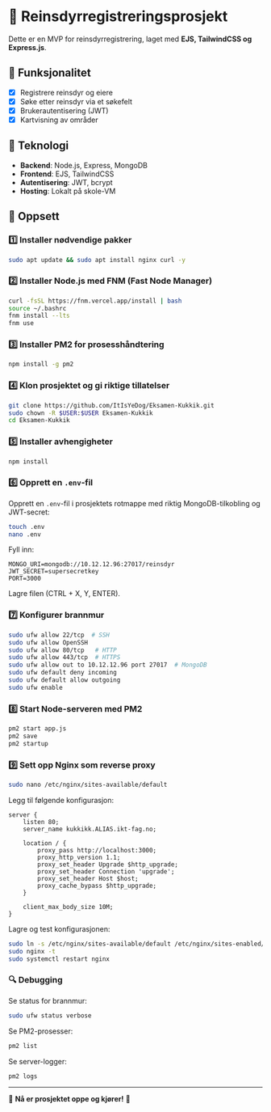 # 🦌 Reinsdyrregistreringsprosjekt

Dette er en MVP for reinsdyrregistrering, laget med **EJS, TailwindCSS og Express.js**.

## 📌 Funksjonalitet
- [x] Registrere reinsdyr og eiere
- [x] Søke etter reinsdyr via et søkefelt
- [x] Brukerautentisering (JWT)
- [x] Kartvisning av områder

## 🚀 Teknologi
- **Backend**: Node.js, Express, MongoDB
- **Frontend**: EJS, TailwindCSS
- **Autentisering**: JWT, bcrypt
- **Hosting**: Lokalt på skole-VM

## 📂 Oppsett
### 1️⃣ Installer nødvendige pakker
```sh
sudo apt update && sudo apt install nginx curl -y
```

### 2️⃣ Installer Node.js med FNM (Fast Node Manager)
```sh
curl -fsSL https://fnm.vercel.app/install | bash
source ~/.bashrc
fnm install --lts
fnm use
```

### 3️⃣ Installer PM2 for prosesshåndtering
```sh
npm install -g pm2
```

### 4️⃣ Klon prosjektet og gi riktige tillatelser
```sh
git clone https://github.com/ItIsYeDog/Eksamen-Kukkik.git
sudo chown -R $USER:$USER Eksamen-Kukkik
cd Eksamen-Kukkik
```

### 5️⃣ Installer avhengigheter
```sh
npm install
```

### 6️⃣ Opprett en `.env`-fil
Opprett en `.env`-fil i prosjektets rotmappe med riktig MongoDB-tilkobling og JWT-secret:
```sh
touch .env
nano .env
```
Fyll inn:
```
MONGO_URI=mongodb://10.12.12.96:27017/reinsdyr
JWT_SECRET=supersecretkey
PORT=3000
```
Lagre filen (CTRL + X, Y, ENTER).

### 7️⃣ Konfigurer brannmur
```sh
sudo ufw allow 22/tcp  # SSH
sudo ufw allow OpenSSH
sudo ufw allow 80/tcp   # HTTP
sudo ufw allow 443/tcp  # HTTPS
sudo ufw allow out to 10.12.12.96 port 27017  # MongoDB
sudo ufw default deny incoming
sudo ufw default allow outgoing
sudo ufw enable
```

### 8️⃣ Start Node-serveren med PM2
```sh
pm2 start app.js
pm2 save
pm2 startup
```

### 9️⃣ Sett opp Nginx som reverse proxy
```sh
sudo nano /etc/nginx/sites-available/default
```
Legg til følgende konfigurasjon:
```
server {
    listen 80;
    server_name kukkikk.ALIAS.ikt-fag.no;

    location / {
        proxy_pass http://localhost:3000;
        proxy_http_version 1.1;
        proxy_set_header Upgrade $http_upgrade;
        proxy_set_header Connection 'upgrade';
        proxy_set_header Host $host;
        proxy_cache_bypass $http_upgrade;
    }

    client_max_body_size 10M;
}
```

Lagre og test konfigurasjonen:
```sh
sudo ln -s /etc/nginx/sites-available/default /etc/nginx/sites-enabled/
sudo nginx -t
sudo systemctl restart nginx
```

### 🔍 Debugging
Se status for brannmur:
```sh
sudo ufw status verbose
```
Se PM2-prosesser:
```sh
pm2 list
```
Se server-logger:
```sh
pm2 logs
```

---
🚀 **Nå er prosjektet oppe og kjører!** 🦌


